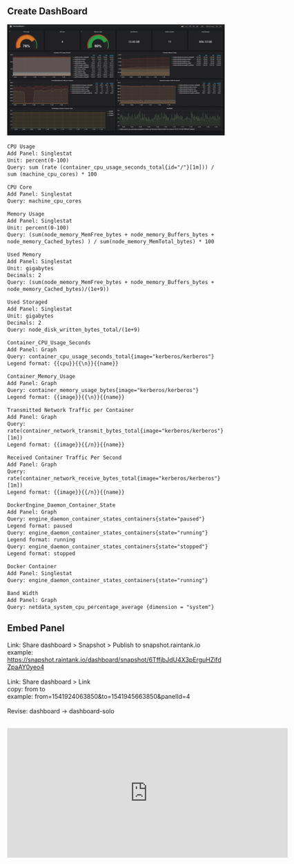 ## Create DashBoard
![Grafana](./DashBoardPanel.PNG)
```
CPU Usage
Add Panel: Singlestat
Unit: percent(0-100)
Query: sum (rate (container_cpu_usage_seconds_total{id="/"}[1m])) / sum (machine_cpu_cores) * 100
```
```
CPU Core
Add Panel: Singlestat
Query: machine_cpu_cores
```
```
Memory Usage
Add Panel: Singlestat
Unit: percent(0-100)
Query: (sum(node_memory_MemFree_bytes + node_memory_Buffers_bytes + node_memory_Cached_bytes) ) / sum(node_memory_MemTotal_bytes) * 100
```
```
Used Memory
Add Panel: Singlestat
Unit: gigabytes
Decimals: 2
Query: (sum(node_memory_MemFree_bytes + node_memory_Buffers_bytes + node_memory_Cached_bytes)/(1e+9))
```
```
Used Storaged
Add Panel: Singlestat
Unit: gigabytes
Decimals: 2
Query: node_disk_written_bytes_total/(1e+9)
```
```
Container_CPU_Usage_Seconds
Add Panel: Graph
Query: container_cpu_usage_seconds_total{image="kerberos/kerberos"}
Legend format: {{cpu}}{{\n}}{{name}}
```
```
Container_Memory_Usage
Add Panel: Graph
Query: container_memory_usage_bytes{image="kerberos/kerberos"}
Legend format: {{image}}{{\n}}{{name}}
```
```
Transmitted Network Traffic per Container
Add Panel: Graph
Query: rate(container_network_transmit_bytes_total{image="kerberos/kerberos"}[1m])
Legend format: {{image}}{{/n}}{{name}}
```
```
Received Container Traffic Per Second
Add Panel: Graph
Query: rate(container_network_receive_bytes_total{image="kerberos/kerberos"}[1m])
Legend format: {{image}}{{/n}}{{name}}
```
```
DockerEngine_Daemon_Container_State
Add Panel: Graph
Query: engine_daemon_container_states_containers{state="paused"}
Legend format: paused
Query: engine_daemon_container_states_containers{state="running"}
Legend format: running
Query: engine_daemon_container_states_containers{state="stopped"}
Legend format: stopped
```
```
Docker Container
Add Panel: Singlestat
Query: engine_daemon_container_states_containers{state="running"}
```

```
Band Width
Add Panel: Graph
Query: netdata_system_cpu_percentage_average {dimension = "system"}
```

## Embed Panel
Link: Share dashboard > Snapshot > Publish to snapshot.raintank.io</br>
example: https://snapshot.raintank.io/dashboard/snapshot/6TffjbJdU4X3pErguHZifdZpaAY0yeo4</br>
</br>
Link: Share dashboard > Link</br>
copy: from to</br>
example: from=1541924063850&to=1541945663850&panelId=4</br>
</br>
Revise: dashboard -> dashboard-solo</br>
</br>
 <iframe src="https://snapshot.raintank.io/dashboard-solo/snapshot/V2wSlNjF2Ua7gv7ZGMyEUuj05CEIM0nY?from=1541924063850&to=1541945663850&panelId=4" width="650" height="300" frameborder="0"></iframe>
